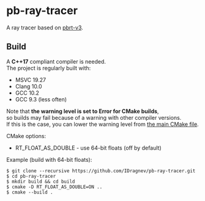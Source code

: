 # pb-ray-tracer
A ray tracer based on [pbrt-v3](http://www.pbr-book.org/3ed-2018/contents.html).

## Build
A **C++17** compliant compiler is needed.  
The project is regularly built with:  
 - MSVC 19.27
 - Clang 10.0
 - GCC 10.2
 - GCC 9.3 (less often)  

Note that **the warning level is set to Error for CMake builds**,  
so builds may fail because of a warning with other compiler versions.  
If this is the case, you can lower the warning level from [the main CMake file](https://github.com/IDragnev/pb-ray-tracer/blob/master/CMakeLists.txt).    

CMake options:
 - RT_FLOAT_AS_DOUBLE - use 64-bit floats (off by default)
 
Example (build with 64-bit floats):  
 ```
 $ git clone --recursive https://github.com/IDragnev/pb-ray-tracer.git  
 $ cd pb-ray-tracer  
 $ mkdir build && cd build  
 $ cmake -D RT_FLOAT_AS_DOUBLE=ON ..  
 $ cmake --build .  
 ```
